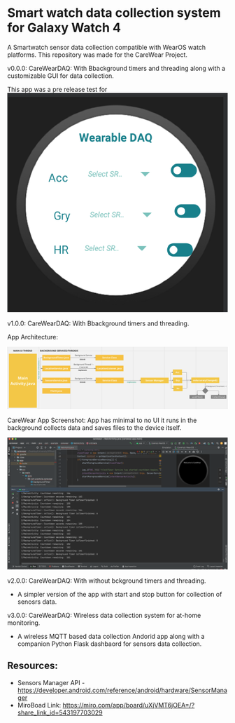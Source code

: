 # Smart watch data collection system for Galaxy Watch 4

A Smartwatch sensor data collection compatible with WearOS watch platforms. This repository was made for the CareWear Project.


v0.0.0: CareWearDAQ: With Bbackground timers and threading along with a customizable GUI for data collection.

This app was a pre release test for 
![alt text](https://github.com/wearablebiosensing/SmartWatch-DataCollection-system/blob/main/V0/appscreenshot.png)


v1.0.0: CareWearDAQ: With Bbackground timers and threading.

App Architecture:

![alt text](https://github.com/wearablebiosensing/SmartWatch-DataCollection-system/blob/main/V1/carewear_apparch.png)

CareWear App Screenshot:
App has minimal to no UI it runs in the background collects data and saves files to the device itself.

![alt text](https://github.com/wearablebiosensing/SmartWatch-DataCollection-system/blob/main/V1/carewear_app.png)

v2.0.0: CareWearDAQ: With without bckground timers and threading.

- A simpler version of the app with start and stop button for collection of senosrs data.

v3.0.0: CareWearDAQ: Wireless data collection system for at-home monitoring.

- A wireless MQTT based data collection Andorid app along with a companion Python Flask dashbaord for sensors data collection.

## Resources:

- Sensors Manager API - https://developer.android.com/reference/android/hardware/SensorManager
- MiroBoad Link: https://miro.com/app/board/uXjVMT6jOEA=/?share_link_id=543197703029
